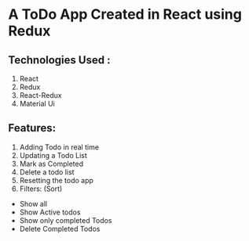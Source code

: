 # A ToDo App Created in React using Redux

## Technologies Used :

1. React
2. Redux
3. React-Redux
4. Material Ui

## Features:

1. Adding Todo in real time
2. Updating a Todo List
3. Mark as Completed
4. Delete a todo list
5. Resetting the todo app
6. Filters: (Sort)
  - Show all
  - Show Active todos
  - Show only completed Todos
  - Delete Completed Todos
